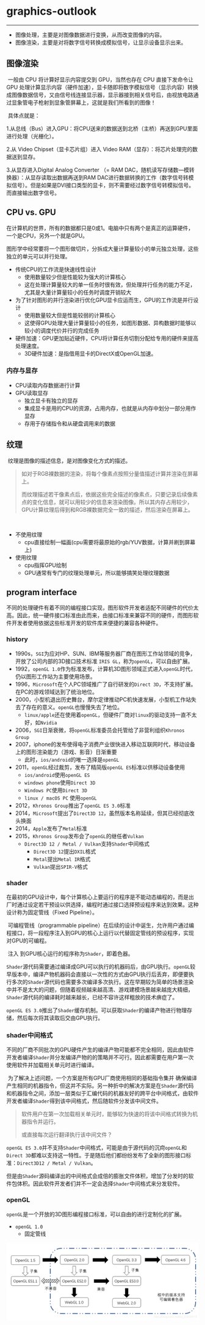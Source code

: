 # graphics-outlook

---



- 图像处理，主要是对图像数据进行变换，从而改变图像的内容。
- 图像渲染，主要是对将数字信号转换成模拟信号，让显示设备显示出来。



## 图像渲染

​		一般由 CPU 将计算好显示内容提交到 GPU，当然也存在 CPU 直接下发命令让 GPU 处理计算显示内容（硬件加速），显卡随即将数字模拟信号（显示内容）转换成图像数据信号，又由信号线连接显示器，显示器接到相关信号后，由视放电路通过显象管电子枪射到显象管屏幕上，这就是我们所看到的图像！

​		具体点就是：

1.从总线（Bus）进入GPU：将CPU送来的数据送到北桥（主桥）再送到GPU里面进行处理（光栅化）。

2.从 Video Chipset（显卡芯片组）进入 Video RAM（显存）：将芯片处理完的数据送到显存。

3.从显存进入Digital Analog Converter （= RAM DAC，随机读写存储数—模转换器）：从显存读取出数据再送到RAM DAC进行数据转换的工作（数字信号转模拟信号）。但是如果是DVI接口类型的显卡，则不需要经过数字信号转模拟信号。而直接输出数字信号。



## CPU vs. GPU

​		在计算机的世界，所有的数据都只是0或1。电脑中只有两个是真正的运算硬件，一个是CPU，另外一个就是GPU。

​		图形学中经常要将一个图形做切片，分拆成大量计算量较小的单元独立处理，这些独立的单元可以并行处理。

- 传统CPU的工作流是快速线性设计
  - 使用数量较少但是性能较为强大的计算核心
  - 这在处理计算量较大的单一任务时很有效，但处理并行任务的能力不足，尤其是大量计算量较小的任务时调度开销较大
- 为了针对图形的并行渲染进行优化GPU显卡应运而生，GPU的工作流是并行设计
  - 使用数量较大但是性能较弱的计算核心
  - 这使得GPU处理大量计算量较小的任务，如图形数据、异构数据时能够以较小的调度代价并行的完成任务
- 硬件加速：GPU更加贴近硬件，CPU将计算任务切割分配给专用的硬件来提高处理速度。
  - 3D硬件加速：是指借用显卡的DirectX或OpenGL加速。

### 内存与显存
- CPU读取内存数据进行计算
- GPU读取显存
  - 独立显卡有独立的显存
  - 集成显卡是用的CPU的资源，占用内存，也就是从内存中划分一部分用作显存
  - 存用于存储指令和从硬盘调用来的数据





## 纹理

​		纹理是图像的描述信息，是对图像变化方式的描述。

> 如对于RGB裸数据的渲染，将每个像素点按照分量值描述计算并渲染在屏幕上。
>
> 而纹理描述若干像素点后，依据这些完全描述的像素点，只要记录后续像素点的变化信息，就可以用较少的信息来渲染图像。所以其内存占用较少，GPU计算纹理后得到和RGB裸数据完全一致的描述，然后渲染在屏幕上。

​		

- 不使用纹理
  - cpu直接绘制一幅画(cpu需要将最原始的rgb/YUV数据，计算并刷到屏幕上)
- 使用纹理
  - cpu指挥GPU绘制
  - GPU通常有专门的纹理处理单元，所以能够搞笑处理纹理数据



## program interface

​		不同的处理硬件有着不同的编程接口实现，图形软件开发者适配不同硬件的代价太高。因此，统一硬件接口标准由此而来，由接口标准来兼容不同的硬件，而图形软件开发者使用依据这些标准开发的软件库来便捷的兼容各种硬件。



### history

- 1990s，`SGI`为应对HP、SUN、IBM等服务器厂商在图形工作站领域的竞争，开放了公司内部的3D接口技术标准 `IRIS GL`，称为`openGL`，可以自由扩展。
- 1992，`openGL 1.0`作为标准发布，计算机3D图形领域正式进入`openGL`时代，仍以图形工作站为主要使用场景。
- 1996，`Microsoft`在个人PC领域推广了自行研发的`Direct 3D`，不支持扩展。在PC的游戏领域达到了统治地位。
- 2000，小型机退出历史舞台，摩尔定律推动PC机快速发展，小型机工作站失去了存在的意义。`openGL`也慢慢失去了地位。
  - `linux/apple`还在使用着`openGL`，但硬件厂商对`linux`的驱动支持一直不太好，如`Nvidia`
- 2006，`SGI`日渐衰微，将`openGL`标准委员会托管给了非营利组织`Khronos Group`
- 2007，iphone的发布使得电子消费产业很快进入移动互联网时代，移动设备上的图形渲染能力（游戏、影音）日渐重要
  - 此时，`ios/android`的唯一选择是`openGL`
- 2011，`openGL`经过裁剪，发布了精简版`openGL ES`标准以供移动设备使用
  - `ios/android`使用`openGL ES`
  - `windows phone`使用`Direct 3D`
  - `Windows PC`使用`Direct 3D`
  - `linux / macOS PC` 使用`openGL`
- 2012，`Khronos Group`推出了`openGL ES 3.0`标准
- 2014，`Microsoft`提出了`Direct3D 12`，虽然版本名称延续，但其已经彻底改头换面
- 2014，`Apple`发布了`Metal`标准
- 2015，`Khronos Group`发布会了`openGL`的继任者`Vulkan`
  - `Direct3D 12 / Metal / Vulkan`支持`Shader`中间格式
    - `Direct3D 12`提出`DXIL`格式
    - `Metal`提出`Metal IR`格式
    - `Vulkan`提出`SPIR-V`格式


### shader

​	在最初的GPU设计中，每个计算核心上要运行的程序是不能动态编程的，而是出厂时通过设定若干预设以供选择，编程时通过接口选择预设程序来达到效果。这种设计称为固定管线（Fixed Pipeline）。

​	可编程管线（programmable pipeline）在后续的设计中诞生，允许用户通过编程接口，将一段程序注入到GPU的核心上运行以代替固定管线的预设程序，实现对GPU的可编程。

​	 注入 到GPU核心运行的程序称为`Shader`，即着色器。

​	`Shader`源代码需要通过编译成GPU可以执行的机器码后，由GPU执行。`openGL`较早版本中，编译产物机器码会直接以一次性的方式由GPU执行后丢弃，即便要执行多次的`Shader`源代码也需要多次编译多次执行。这在早期较为简单的场景渲染中并不是太大的问题，但随着视频越来越高清、游戏建模场景越来越庞大精细，`Shader`源代码的编译耗时越来越长，已经不容许这样粗放的技术痹症了。

​	`openGL ES 3.0`推出了`Shader`缓存机制。可以获取`Shader`的编译产物进行物理存储，然后每次将其读取后交由GPU执行。

### shader中间格式

​	不同的厂商不同批次的GPU硬件产生的编译产物可能都不完全相同，因此由软件开发者编译`Shader`并分发编译产物的的策略并不可行。因此都需要在用户第一次使用软件并加载相关单元时进行编译。

​	为了解决上述问题，一个方案是所有GPU厂商使用相同的基础指令集并 确保编译产生相同的机器指令，但这并不实际。另一种折中的解决方案是在`Shader`源代码和机器指令之间，添加一层类似于汇编代码的机器友好的跨平台中间格式，由软件开发者编译`Shader`得到该中间格式，然后随软件分发该中间文件。

> 软件用户在第一次加载相关单元时，能够较为快速的将该中间格式转换为机器指令并运行。
>
> 或直接每次运行翻译执行该中间文件？

​	`openGL ES 3.0`并不支持`Shader`中间格式，可能是由于源代码的沉疴`openGL`和`Direct 3D`都难以支持这一特性。于是随后他们都纷纷发布了全新的图形接口标准：`Direct3D12 / Metal / Vulkan`。

​	但是由`Shader`源码编译出的中间格式会成倍的膨胀文件体积，增加了分发时的软件包体积。因此软件开发者们并不一定会选择`Shader`中间格式来分发软件。



### openGL

​		`openGL`是一个开放的3D图形编程接口标准，可以自由的进行定制化的扩展。

- `openGL 1.0`
  - 固定管线

![img](https://raw.githubusercontent.com/Mocearan/picgo-server/main/7a25099352fd1615d83eef6bfaf3b47e.png)







